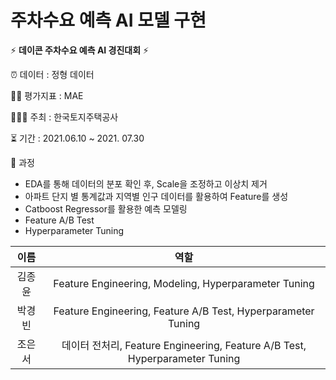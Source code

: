 # 주차수요 예측 AI 모델 구현

⚡️ **데이콘 주차수요 예측 AI 경진대회** ⚡️

⏰ 데이터 : 정형 데이터

✍🏻 평가지표 : MAE

🙋🏻‍♀️ 주최 : 한국토지주택공사

⏳ 기간 : 2021.06.10 ~ 2021. 07.30

📝 과정
- EDA를 통해 데이터의 분포 확인 후, Scale을 조정하고 이상치 제거
- 아파트 단지 별 통계값과 지역별 인구 데이터를 활용하여 Feature를 생성
- Catboost Regressor를 활용한 예측 모델링
- Feature A/B Test
- Hyperparameter Tuning

|이름|역할|
|:---:|:---:|
|김종윤|Feature Engineering, Modeling, Hyperparameter Tuning|
|박경빈|Feature Engineering, Feature A/B Test, Hyperparameter Tuning|
|조은서|데이터 전처리, Feature Engineering, Feature A/B Test, Hyperparameter Tuning|
